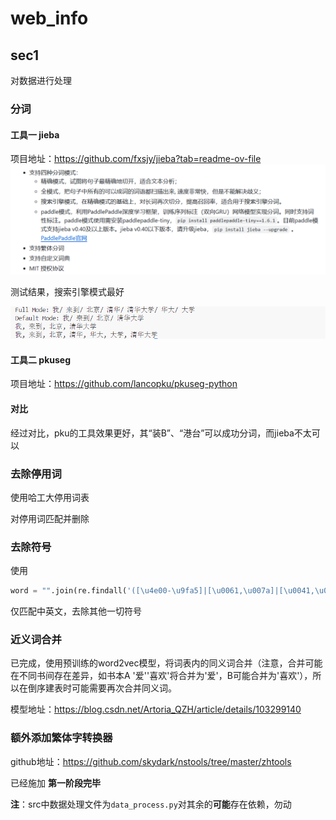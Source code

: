 # web_info
## sec1
对数据进行处理
### 分词
#### 工具一 jieba
项目地址：https://github.com/fxsjy/jieba?tab=readme-ov-file
![image](./others/1.png)

测试结果，搜索引擎模式最好

![image](./others/2.png)
#### 工具二 pkuseg
项目地址：https://github.com/lancopku/pkuseg-python

#### 对比
经过对比，pku的工具效果更好，其“装B”、“港台”可以成功分词，而jieba不太可以


### 去除停用词
使用哈工大停用词表

对停用词匹配并删除
### 去除符号
使用
```python
word = "".join(re.findall('([\u4e00-\u9fa5]|[\u0061,\u007a]|[\u0041,\u005a])+', word, re.S))
```
仅匹配中英文，去除其他一切符号
### 近义词合并
已完成，使用预训练的word2vec模型，将词表内的同义词合并（注意，合并可能在不同书间存在差异，如书本A '爱''喜欢'将合并为'爱'，B可能合并为'喜欢'），所以在倒序建表时可能需要再次合并同义词。

模型地址：https://blog.csdn.net/Artoria_QZH/article/details/103299140
### 额外添加繁体字转换器
github地址：https://github.com/skydark/nstools/tree/master/zhtools

已经施加
**第一阶段完毕**

**注**：src中数据处理文件为`data_process.py`对其余的**可能**存在依赖，勿动